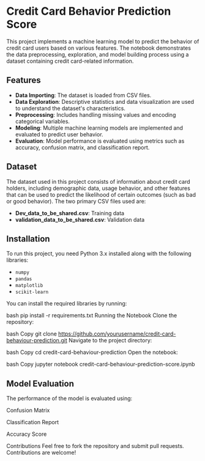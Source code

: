 # Credit Card Behavior Prediction Score

This project implements a machine learning model to predict the behavior of credit card users based on various features. The notebook demonstrates the data preprocessing, exploration, and model building process using a dataset containing credit card-related information.

## Features

- **Data Importing**: The dataset is loaded from CSV files.
- **Data Exploration**: Descriptive statistics and data visualization are used to understand the dataset's characteristics.
- **Preprocessing**: Includes handling missing values and encoding categorical variables.
- **Modeling**: Multiple machine learning models are implemented and evaluated to predict user behavior.
- **Evaluation**: Model performance is evaluated using metrics such as accuracy, confusion matrix, and classification report.

## Dataset

The dataset used in this project consists of information about credit card holders, including demographic data, usage behavior, and other features that can be used to predict the likelihood of certain outcomes (such as bad or good behavior). The two primary CSV files used are:

- **Dev_data_to_be_shared.csv**: Training data
- **validation_data_to_be_shared.csv**: Validation data

## Installation

To run this project, you need Python 3.x installed along with the following libraries:

- `numpy`
- `pandas`
- `matplotlib`
- `scikit-learn`

You can install the required libraries by running:

bash
pip install -r requirements.txt
Running the Notebook
Clone the repository:

bash
Copy
git clone https://github.com/yourusername/credit-card-behaviour-prediction.git
Navigate to the project directory:

bash
Copy
cd credit-card-behaviour-prediction
Open the notebook:

bash
Copy
jupyter notebook credit-card-behaviour-prediction-score.ipynb

## Model Evaluation
The performance of the model is evaluated using:

Confusion Matrix

Classification Report

Accuracy Score

Contributions
Feel free to fork the repository and submit pull requests. Contributions are welcome!










